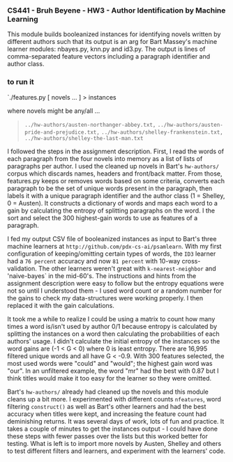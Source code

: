 ### CS441 - Bruh Beyene - HW3 - Author Identification by Machine Learning 
This module builds booleanized instances for identifying novels written by different authors such that its output is an arg for Bart Massey's machine learner modules: nbayes.py, knn.py and id3.py. The output is lines of comma-separated feature vectors including a paragraph identifier and author class.

### to run it

`./features.py [ novels ... ] > instances

where novels might be any/all ...
> `../hw-authors/austen-northanger-abbey.txt,`
> `../hw-authors/austen-pride-and-prejudice.txt,`
> `../hw-authors/shelley-frankenstein.txt,`
> `../hw-authors/shelley-the-last-man.txt`

I followed the steps in the assignment description. First, I read the words of each paragraph from the four novels into memory as a list of lists of paragraphs per author. I used the cleaned up novels in Bart's `hw-authors/` corpus which discards names, headers and front/back matter. From those, features.py keeps or removes words based on some criteria, converts each paragraph to be the set of unique words present in the paragraph, then labels it with a unique paragraph identifier and the author class (1 = Shelley, 0 = Austen). It constructs a dictionary of words and maps each word to a gain by calculating the entropy of splitting paragraphs on the word. I the sort and select the 300 highest-gain words to use as features of a paragraph.

I fed my output CSV file of booleanized instances as input to Bart's three machine learners at `http://github.com/pdx-cs-ai/psamlearn`. With my first configuration of keeping/omitting certain types of words, the `ID3` learner had a `76 percent` accuracy and now `81 percent` with 10-way cross-validation. The other learners weren't great with `k-nearest-neighbor` and 'naive-bayes` in the mid-60's. The instructions and hints from the assignment description were easy to follow but the entropy equations were not so until I understood them - I used word count or a random number for the gains to check my data-structures were working properly. I then replaced it with the gain calculations.

It took me a while to realize I could be using a matrix to count how many times a word is/isn't used by author 0/1 because entropy is calculated by splitting the instances on a word then calculating the probabilities of each authors' usage. I didn't calculate the initial entropy of the instances so the word gains are (-1 < G < 0) where 0 is least entropy. There are 16,995 filtered unique words and all have G < -0.9. With 300 features selected, the most used words were "could" and "would"; the highest gain word was "our". In an unfiltered example, the word "mr" had the best with 0.87 but I think titles would make it too easy for the learner so they were omitted.

Bart's `hw-authors/` already had cleaned up the novels and this module cleans up a bit more. I experimented with different counts `nfeatures`, word filtering `construct()` as well as Bart's other learners and had the best accuracy when titles were kept, and increasing the feature count had deminishing returns. It was several days of work, lots of fun and practice. It takes a couple of minutes to get the instances output - I could have done these steps with fewer passes over the lists but this worked better for testing. What is left is to import more novels by Austen, Shelley and others to test different filters and learners, and experiment with the learners' code.
